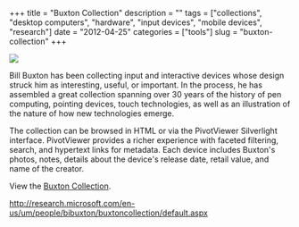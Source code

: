 +++
title = "Buxton Collection"
description = ""
tags = ["collections", "desktop computers", "hardware", "input devices", "mobile devices", "research"]
date = "2012-04-25"
categories = ["tools"]
slug = "buxton-collection"
+++


<div class="tool-screenshot mb1"><a href="http://research.microsoft.com/en-us/um/people/bibuxton/buxtoncollection/default.aspx"><img id="bluga-thumbnail-2658" class="bluga-thumbnail custom" src="/media/bluga/
wt522797368ec05_custom.jpg"/></a></div><p>Bill Buxton has been collecting input and interactive devices whose design struck him as interesting, useful, or important. In the process, he has assembled a great collection spanning over 30 years of the history of pen computing, pointing devices, touch technologies, as well as an illustration of the nature of how new technologies emerge.</p>

<p>The collection can be browsed in HTML or via the PivotViewer Silverlight interface. PivotViewer provides a richer experience with faceted filtering, search, and hypertext links for metadata. Each device includes Buxton's photos, notes, details about the device's release date, retail value, and name of the creator.</p>

<p>View the <a href="http://research.microsoft.com/en-us/um/people/bibuxton/buxtoncollection/default.aspx">Buxton Collection</a>.</p>

  
<p><a href="http://research.microsoft.com/en-us/um/people/bibuxton/buxtoncollection/default.aspx">http://research.microsoft.com/en-us/um/people/bibuxton/buxtoncollection/default.aspx</a></p>
      
